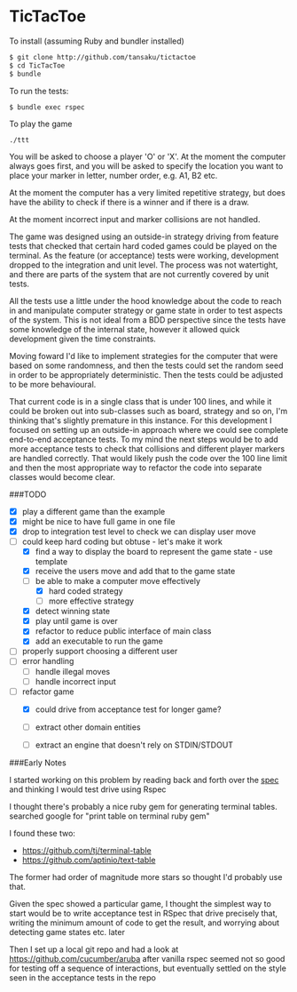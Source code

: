 TicTacToe
=========

To install (assuming Ruby and bundler installed)

```sh
$ git clone http://github.com/tansaku/tictactoe
$ cd TicTacToe
$ bundle
```
To run the tests:

```
$ bundle exec rspec
```

To play the game 

```
./ttt
```

You will be asked to choose a player 'O' or 'X'.  At the moment the computer always goes first, and you will be asked to specify the location you want to place your marker in letter, number order, e.g. A1, B2 etc.

At the moment the computer has a very limited repetitive strategy, but does have the ability to check if there is a winner and if there is a draw.

At the moment incorrect input and marker collisions are not handled.

The game was designed using an outside-in strategy driving from feature tests that checked that certain hard coded games could be played on the terminal.  As the feature (or acceptance) tests were working, development dropped to the integration and unit level.  The process was not watertight, and there are parts of the system that are not currently covered by unit tests.

All the tests use a little under the hood knowledge about the code to reach in and manipulate computer strategy or game state in order to test aspects of the system.  This is not ideal from a BDD perspective since the tests have some knowledge of the internal state, however it allowed quick development given the time constraints.

Moving foward I'd like to implement strategies for the computer that were based on some randomness, and then the tests could set the random seed in order to be appropriately deterministic.  Then the tests could be adjusted to be more behavioural.

That current code is in a single class that is under 100 lines, and while it could be broken out into sub-classes such as board, strategy and so on, I'm thinking that's slightly premature in this instance.  For this development I focused on setting up an outside-in approach where we could see complete end-to-end acceptance tests.  To my mind the next steps would be to add more acceptance tests to check that collisions and different player markers are handled correctly.  That would likely push the code over the 100 line limit and then the most appropriate way to refactor the code into separate classes would become clear.

###TODO

* [x] play a different game than the example
* [x] might be nice to have full game in one file
* [x] drop to integration test level to check we can display user move
* [ ] could keep hard coding but obtuse - let's make it work
  - [x] find a way to display the board to represent the game state - use template
  - [x] receive the users move and add that to the game state
  - [ ] be able to make a computer move effectively
    - [x] hard coded strategy
    - [ ] more effective strategy
  - [x] detect winning state
  - [x] play until game is over
  - [x] refactor to reduce public interface of main class
  - [x] add an executable to run the game 
* [ ] properly support choosing a different user  
* [ ] error handling
  - [ ] handle illegal moves
  - [ ] handle incorrect input
* [ ] refactor game 
  - [x] could drive from acceptance test for longer game?
  - [ ] extract other domain entities
  - [ ] extract an engine that doesn't rely on STDIN/STDOUT


###Early Notes

I started working on this problem by reading back and forth over the [spec](specifications.md) and thinking I would test drive using Rspec

I thought there's probably a nice ruby gem for generating terminal tables. searched google for "print table on terminal ruby gem"

I found these two:

* https://github.com/tj/terminal-table
* https://github.com/aptinio/text-table

The former had order of magnitude more stars so thought I'd probably use that.

Given the spec showed a particular game, I thought the simplest way to start would be to write acceptance test in RSpec that drive precisely that, writing the minimum amount of code to get the result, and worrying about detecting game states etc. later

Then I set up a local git repo and had a look at https://github.com/cucumber/aruba after vanilla rspec seemed not so good for testing off a sequence of interactions, but eventually settled on the style seen in the acceptance tests in the repo  
